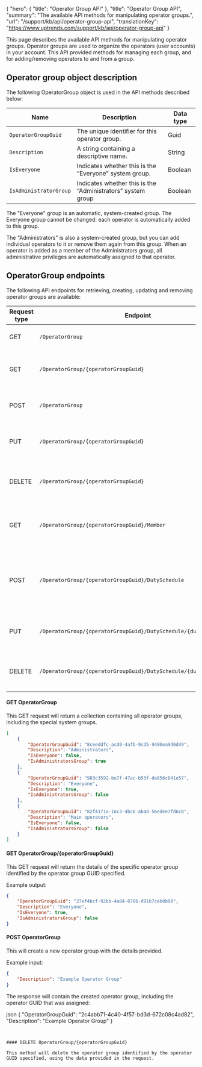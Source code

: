 {
  "hero": {
    "title": "Operator Group API"
  },
  "title": "Operator Group API",
  "summary": "The available API methods for manipulating operator groups.",
  "url": "/support/kb/api/operator-group-api",
  "translationKey": "https://www.uptrends.com/support/kb/api/operator-group-api"
}

This page describes the available API methods for manipulating operator groups. Operator groups are used to organize the operators (user accounts) in your account. This API provided methods for managing each group, and for adding/removing operators to and from a group.

## Operator group object description

The following OperatorGroup object is used in the API methods described below:

| Name                   | Description                                                 | Data type |
|------------------------|-------------------------------------------------------------|-----------|
| `OperatorGroupGuid`    | The unique identifier for this operator group.              | Guid      |
| `Description`          | A string containing a descriptive name.                     | String    |
| `IsEveryone`           | Indicates whether this is the “Everyone” system group.      | Boolean   |
| `IsAdministratorGroup` | Indicates whether this is the “Administrators” system group | Boolean   |

The "Everyone" group is an automatic, system-created group. The Everyone group cannot be changed: each operator is automatically added to this group.

The "Administrators" is also a system-created group, but you can add individual operators to it or remove them again from this group. When an operator is added as a member of the Administrators group, all administrative privileges are automatically assigned to that operator.

## OperatorGroup endpoints

The following API endpoints for retrieving, creating, updating and removing operator groups are available:

| Request type | Endpoint                                                           | Usage                                                         |
|--------------|--------------------------------------------------------------------|---------------------------------------------------------------|
| GET          | `/OperatorGroup`                                                   | Gets all operator groups.                                     |
| GET          | `/OperatorGroup/{operatorGroupGuid}`                               | Gets the details of an operator group.                        |
| POST         | `/OperatorGroup`                                                   | Creates a new operator group.                                 |
| PUT          | `/OperatorGroup/{operatorGroupGuid}`                               | Updates an existing operator group.                           |
| DELETE       | `/OperatorGroup/{operatorGroupGuid}`                               | Deletes an existing operator group.                           |
| GET          | `/OperatorGroup/{operatorGroupGuid}/Member`                        | Gets the off-duty schedules for an existing operator.             |
| POST         | `/OperatorGroup/{operatorGroupGuid}/DutySchedule`                  | Adds a off-duty schedule to all operators in the specified group. |
| PUT          | `/OperatorGroup/{operatorGroupGuid}/DutySchedule/{dutyScheduleId}` | Updates the specified off-duty schedule.                          |
| DELETE       | `/OperatorGroup/{operatorGroupGuid}/DutySchedule/{dutyScheduleId}` | Deletes the specified off-duty schedule.                          |

#### GET OperatorGroup

This GET request will return a collection containing all operator groups, including the special system groups.

```json
[
    {
        "OperatorGroupGuid": "8ceeddfc-acd0-4afb-9cd5-9400ea9d0d49",
        "Description": "Administrators",
        "IsEveryone": false,
        "IsAdministratorsGroup": true
    },
    {
        "OperatorGroupGuid": "983c3592-be7f-47ac-b53f-da856c841e57",
        "Description": "Everyone",
        "IsEveryone": true,
        "IsAdministratorsGroup": false
    },
    {
        "OperatorGroupGuid": "82f4171a-16c3-4bc6-ab4d-56edee7fd6c8",
        "Description": "Main operators",
        "IsEveryone": false,
        "IsAdministratorsGroup": false
    }
]
```

#### GET OperatorGroup/{operatorGroupGuid}

This GET request will return the details of the specific operator group identified by the operator group GUID specified.

Example output:

```json
{
    "OperatorGroupGuid": "27ef4bcf-92bb-4a84-8786-d91b7ceb0b99",
    "Description": "Everyone",
    "IsEveryone": true,
    "IsAdministratorsGroup": false
}
```

#### POST OperatorGroup

This will create a new operator group with the details provided.

Example input:

```json
{
    "Description": "Example Operator Group"
} 
```

The response will contain the created operator group, including the operator GUID that was assigned:

json
{
    "OperatorGroupGuid": "2c4abb71-4c40-4f57-bd3d-672c08c4ad82",
    "Description": "Example Operator Group"
} 
```


#### DELETE OperatorGroup/{operatorGroupGuid}

This method will delete the operator group identified by the operator GUID specified, using the data provided in the request.
